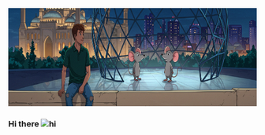 <div align="center">
  <img height="200" src="https://github.com/Mohamed-Blanco/Mohamed-Blanco/blob/master/wallpaper4.png"  />
</div>

###
###                       Hi there  <img src="https://user-images.githubusercontent.com/1303154/88677602-1635ba80-d120-11ea-84d8-d263ba5fc3c0.gif" width="24px" alt="hi">


